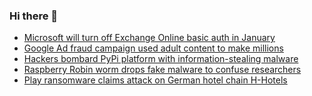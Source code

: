 ### Hi there 👋

<!--START_SECTION:feed-->
* [Microsoft will turn off Exchange Online basic auth in January](https://www.bleepingcomputer.com/news/microsoft/microsoft-will-turn-off-exchange-online-basic-auth-in-january/)
* [Google Ad fraud campaign used adult content to make millions](https://www.bleepingcomputer.com/news/security/google-ad-fraud-campaign-used-adult-content-to-make-millions/)
* [Hackers bombard PyPi platform with information-stealing malware](https://www.bleepingcomputer.com/news/security/hackers-bombard-pypi-platform-with-information-stealing-malware/)
* [Raspberry Robin worm drops fake malware to confuse researchers](https://www.bleepingcomputer.com/news/security/raspberry-robin-worm-drops-fake-malware-to-confuse-researchers/)
* [Play ransomware claims attack on German hotel chain H-Hotels](https://www.bleepingcomputer.com/news/security/play-ransomware-claims-attack-on-german-hotel-chain-h-hotels/)
<!--END_SECTION:feed-->

<!--
**frankenk/frankenk** is a ✨ _special_ ✨ repository because its `README.md` (this file) appears on your GitHub profile.

Here are some ideas to get you started:

- 🔭 I’m currently working on ...
- 🌱 I’m currently learning ...
- 👯 I’m looking to collaborate on ...
- 🤔 I’m looking for help with ...
- 💬 Ask me about ...
- 📫 How to reach me: ...
- 😄 Pronouns: ...
- ⚡ Fun fact: ...
-->



